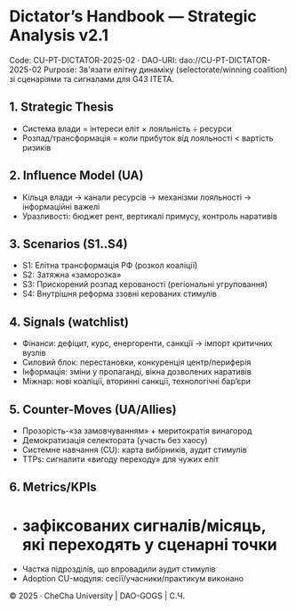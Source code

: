 # Dictator’s Handbook — Strategic Analysis v2.1
Code: CU-PT-DICTATOR-2025-02 · DAO-URI: dao://CU-PT-DICTATOR-2025-02
Purpose: Зв'язати елітну динаміку (selectorate/winning coalition) зі сценаріями та сигналами для G43 ITETA.

## 1. Strategic Thesis
- Система влади = інтереси еліт × лояльність ÷ ресурси
- Розпад/трансформація = коли прибуток від лояльності < вартість ризиків

## 2. Influence Model (UA)
- Кільця влади → канали ресурсів → механізми лояльності → інформаційні важелі
- Уразливості: бюджет рент, вертикалі примусу, контроль наративів

## 3. Scenarios (S1..S4)
- S1: Елітна трансформація РФ (розкол коаліції)
- S2: Затяжна «заморозка»
- S3: Прискорений розпад керованості (регіональні угруповання)
- S4: Внутрішня реформа ззовні керованих стимулів

## 4. Signals (watchlist)
- Фінанси: дефіцит, курс, енергоренти, санкції → імпорт критичних вузлів
- Силовий блок: перестановки, конкуренція центр/периферія
- Інформація: зміни у пропаганді, вікна дозволених наративів
- Міжнар: нові коаліції, вторинні санкції, технологічні бар’єри

## 5. Counter-Moves (UA/Allies)
- Прозорість-«за замовчуванням» + меритократія винагород
- Демократизація селектората (участь без хаосу)
- Системне навчання (CU): карта вибірників, аудит стимулів
- TTPs: сигналити «вигоду переходу» для чужих еліт

## 6. Metrics/KPIs
- # зафіксованих сигналів/місяць, які переходять у сценарні точки
- Частка підрозділів, що впровадили аудит стимулів
- Adoption CU-модуля: сесії/учасники/практикум виконано

© 2025 · CheCha University | DAO-GOGS | С.Ч.
